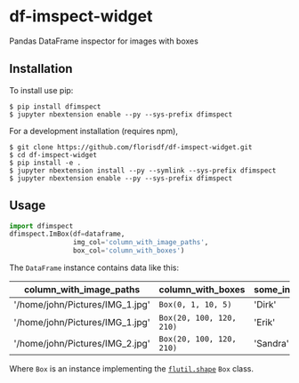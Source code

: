 df-imspect-widget
===============================

Pandas DataFrame inspector for images with boxes

Installation
------------

To install use pip:

    $ pip install dfimspect
    $ jupyter nbextension enable --py --sys-prefix dfimspect


For a development installation (requires npm),

    $ git clone https://github.com/florisdf/df-imspect-widget.git
    $ cd df-imspect-widget
    $ pip install -e .
    $ jupyter nbextension install --py --symlink --sys-prefix dfimspect
    $ jupyter nbextension enable --py --sys-prefix dfimspect

Usage
-----
```python
import dfimspect
dfimspect.ImBox(df=dataframe,
                img_col='column_with_image_paths',
                box_col='column_with_boxes')
```

The `DataFrame` instance contains data like this:

| **column_with_image_paths** | **column_with_boxes** | **some_info**| **extra_info** |
|-----------------------------|-----------------------|--------------|----------------|
| '/home/john/Pictures/IMG_1.jpg' | `Box(0, 1, 10, 5)` | 'Dirk'       | 0.9          |
| '/home/john/Pictures/IMG_1.jpg' | `Box(20, 100, 120, 210)` | 'Erik' | 0.85 |
| '/home/john/Pictures/IMG_2.jpg' | `Box(20, 100, 120, 210)` | 'Sandra' | 0.89 |

Where `Box` is an instance implementing the [`flutil.shape`](https://gitlab.com/EAVISE/flutil/tree/master/shape) `Box` class.
